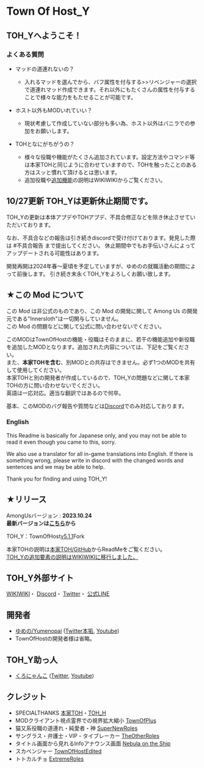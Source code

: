 # Town Of Host_Y

## TOH_Yへようこそ！
### よくある質問
- マッドの道連れないの？
  - 入れるマッドを選んでから、バフ属性を付与する>>リベンジャーの選択で道連れマッド作成できます。それ以外にもたくさんの属性を付与することで様々な能力をもたせることが可能です。

- ホスト以外もMODいれていい？
  - 現状考慮して作成していない部分も多い為、ホスト以外はバニラでの参加をお願いします。

- TOHとなにがちがうの？
  - 様々な役職や機能がたくさん追加されています。設定方法やコマンド等は本家TOHと同じように合わせていますので、TOHを触ったことのある方はスッと慣れて頂けるとは思います。<br>
  - 追加役職や[追加機能](https://wikiwiki.jp/tohy_amongus/%E8%BF%BD%E5%8A%A0%E6%A9%9F%E8%83%BD)の説明はWIKIWIKIからご覧ください。

## 10/27更新 TOH_Yは更新休止期間です。
TOH_Yの更新は本体アプデやTOHアプデ、不具合修正などを除き休止させていただいております。

なお、不具合などの報告は引き続きdiscordで受け付けております。発見した際は #不具合報告 まで提出してください。
休止期間中でもお手伝いさんによってアップデートされる可能性はあります。

開発再開は2024年春～夏頃を予定していますが、ゆめのの就職活動の期間によって前後します。
引き続き末永くTOH_Yをよろしくお願い致します。

## ★この Mod について

この Mod は非公式のものであり、この Mod の開発に関して Among Us の開発元である"Innersloth"は一切関与していません。<br>
この Mod の問題などに関して公式に問い合わせないでください。<br>

このMODはTownOfHostの機能・役職はそのままに、若干の機能追加や新役職を追加したMODとなります。追加された内容については、下記をご覧ください。<br>
また、**本家TOHを含む**、別MODとの共存はできません。必ず1つのMODを共有して使用してください。<br>
本家TOHと別の開発者が作成しているので、TOH_Yの問題などに関して本家TOHの方に問い合わせないでください。<br>
英語は一応対応。適当な翻訳ではあるので何卒。<br>

基本、このMODのバグ報告や質問などは[Discord](https://discord.gg/PekjJscTT6)でのみ対応しております。<br>

### English
This Readme is basically for Japanese only, and you may not be able to read it even though you came to this, sorry.<br>

We also use a translator for all in-game translations into English. If there is something wrong, please write in discord with the changed words and sentences and we may be able to help.<br>

Thank you for finding and using TOH_Y!<br>

## ★リリース

AmongUsバージョン : **2023.10.24**<br>
**最新バージョンは[こちら](https://github.com/Yumenopai/TownOfHost_Y/releases/latest)から**<br>

TOH_Y：TownOfHost[v5.1.1](https://github.com/tukasa0001/TownOfHost/releases/tag/v5.1.1)Fork<br>

本家TOHの説明は[本家TOH/GitHub](https://github.com/tukasa0001/TownOfHost#readme)からReadMeをご覧ください。<br>
<ins>TOH_Yの追加要素の説明は[WIKIWIKI](https://wikiwiki.jp/tohy_amongus/)に移行しました。</ins>

## TOH_Y外部サイト
[WIKIWIKI](https://wikiwiki.jp/tohy_amongus)・
[Discord](https://discord.gg/YCUY8b3jew)・
[Twitter](https://twitter.com/yumeno_AmongUs)・
[公式LINE](https://lin.ee/MiKT3Qp)

## 開発者
- [ゆめの/Yumenopai](https://github.com/Yumenopai) ([Twitter本垢](https://twitter.com/Yumepai_houchi), [Youtube](https://www.youtube.com/@Yumenopai))
- TownOfHostの開発者様は省略。

## TOH_Y助っ人
- [くろにゃんこ](https://github.com/schwKatz) ([Twitter](https://twitter.com/KatzeSw), [Youtube](https://www.youtube.com/@SwKatz))

## クレジット
- SPECIALTHANKS [本家TOH](https://github.com/tukasa0001/TownOfHost)・[TOH_H](https://github.com/Hyz-sui/TownOfHost-H)
- MODクライアント視点霊界での視界拡大縮小 [TownOfPlus](https://github.com/tugaru1975/TownOfPlus)
- 猫又系役職の道連れ・純愛者・神 [SuperNewRoles](https://github.com/ykundesu/SuperNewRoles)
- サングラス・弁護士・VIP・タイブレーカー [TheOtherRoles](https://github.com/TheOtherRolesAU/TheOtherRoles)
- タイトル画面から見れるInfoアナウンス画面 [Nebula on the Ship](https://github.com/Dolly1016/Nebula)
- スカベンジャー [TownOfHostEdited](https://github.com/KARPED1EM/TownOfHostEdited)
- トトカルチョ [ExtremeRoles](https://github.com/yukieiji/ExtremeRoles)
